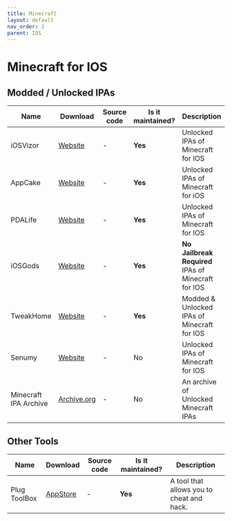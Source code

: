 ```yaml
---
title: Minecraft
layout: default
nav_order: 2
parent: IOS
---
```


# Minecraft for IOS

## Modded / Unlocked IPAs

Name | Download | Source code | Is it maintained? | Description
------ | ------ | ------ | ------| ------
iOSVizor| [Website](https://iosvizor.com/games/arcade/minecraft-pe-ipa-download-free/) | - | **Yes** | Unlocked IPAs of Minecraft for IOS
AppCake | [Website](https://www.iphonecake.com/app_479516143_.html&sa=U&ved=0CDMQFjAFahUKEwjw-r67vtjHAhUDcY4KHc0IDIM&usg=AFQjCNG97K8WpfFRJQtug0wu5xPTe_2aZw) | - | **Yes** | Unlocked IPAs of Minecraft for iOS
PDALife | [Website](https://pdalife.com/minecraft-pocket-edition1-ios-a8721.html) | - | **Yes** | Unlocked IPAs of Minecraft for IOS
iOSGods | [Website](https://iosgods.com/topic/62469-minecraft-latest-version-free-no-jailbreak-required/) | - | **Yes** | **No Jailbreak Required** IPAs of Minecraft for IOS
TweakHome | [Website](https://tweakhome.app/minecraft-ipa/) | - | **Yes** | Modded & Unlocked IPAs of Minecraft for IOS
Senumy | [Website](https://senumy.com/ipa-library/hacked-games/minecraft/) | - | No | Unlocked IPAs of Minecraft for IOS
Minecraft IPA Archive | [Archive.org](https://archive.org/details/minecraft-pocket-edition-versions-ipa) | - | No | An archive of Unlocked Minecraft IPAs

## Other Tools

Name | Download | Source code | Is it maintained? | Description
------ | ------ | ------ | ------| ------
Plug ToolBox | [AppStore](https://apps.apple.com/us/app/plug-toolbox-for-minecraft/id1354063228) | - | **Yes** | A tool that allows you to cheat and hack.
